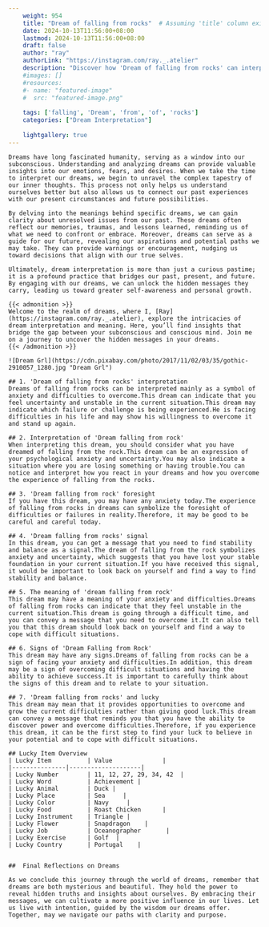 ```yaml
---
    weight: 954
    title: "Dream of falling from rocks"  # Assuming 'title' column exists
    date: 2024-10-13T11:56:00+08:00
    lastmod: 2024-10-13T11:56:00+08:00
    draft: false
    author: "ray"
    authorLink: "https://instagram.com/ray._.atelier"
    description: "Discover how 'Dream of falling from rocks' can interpret your future and uncover its significant meanings in your life."
    #images: []
    #resources:
    #- name: "featured-image"
    #  src: "featured-image.png"
    
    tags: ['falling', 'Dream', 'from', 'of', 'rocks']
    categories: ["Dream Interpretation"]
    
    lightgallery: true
---
```

    
    Dreams have long fascinated humanity, serving as a window into our subconscious. Understanding and analyzing dreams can provide valuable insights into our emotions, fears, and desires. When we take the time to interpret our dreams, we begin to unravel the complex tapestry of our inner thoughts. This process not only helps us understand ourselves better but also allows us to connect our past experiences with our present circumstances and future possibilities.
    
    By delving into the meanings behind specific dreams, we can gain clarity about unresolved issues from our past. These dreams often reflect our memories, traumas, and lessons learned, reminding us of what we need to confront or embrace. Moreover, dreams can serve as a guide for our future, revealing our aspirations and potential paths we may take. They can provide warnings or encouragement, nudging us toward decisions that align with our true selves.
    
    Ultimately, dream interpretation is more than just a curious pastime; it is a profound practice that bridges our past, present, and future. By engaging with our dreams, we can unlock the hidden messages they carry, leading us toward greater self-awareness and personal growth.
    
    {{< admonition >}}
    Welcome to the realm of dreams, where I, [Ray](https://instagram.com/ray._.atelier), explore the intricacies of dream interpretation and meaning. Here, you’ll find insights that bridge the gap between your subconscious and conscious mind. Join me on a journey to uncover the hidden messages in your dreams.
    {{< /admonition >}}
    
    ![Dream Grl](https://cdn.pixabay.com/photo/2017/11/02/03/35/gothic-2910057_1280.jpg "Dream Grl")
    
    ## 1. 'Dream of falling from rocks' interpretation
    Dreams of falling from rocks can be interpreted mainly as a symbol of anxiety and difficulties to overcome.This dream can indicate that you feel uncertainty and unstable in the current situation.This dream may indicate which failure or challenge is being experienced.He is facing difficulties in his life and may show his willingness to overcome it and stand up again.
    
    ## 2. Interpretation of 'Dream falling from rock'
    When interpreting this dream, you should consider what you have dreamed of falling from the rock.This dream can be an expression of your psychological anxiety and uncertainty.You may also indicate a situation where you are losing something or having trouble.You can notice and interpret how you react in your dreams and how you overcome the experience of falling from the rocks.
    
    ## 3. 'Dream falling from rock' foresight
    If you have this dream, you may have any anxiety today.The experience of falling from rocks in dreams can symbolize the foresight of difficulties or failures in reality.Therefore, it may be good to be careful and careful today.
    
    ## 4. 'Dream falling from rocks' signal
    In this dream, you can get a message that you need to find stability and balance as a signal.The dream of falling from the rock symbolizes anxiety and uncertainty, which suggests that you have lost your stable foundation in your current situation.If you have received this signal, it would be important to look back on yourself and find a way to find stability and balance.
    
    ## 5. The meaning of 'dream falling from rock'
    This dream may have a meaning of your anxiety and difficulties.Dreams of falling from rocks can indicate that they feel unstable in the current situation.This dream is going through a difficult time, and you can convey a message that you need to overcome it.It can also tell you that this dream should look back on yourself and find a way to cope with difficult situations.
    
    ## 6. Signs of 'Dream Falling from Rock'
    This dream may have any signs.Dreams of falling from rocks can be a sign of facing your anxiety and difficulties.In addition, this dream may be a sign of overcoming difficult situations and having the ability to achieve success.It is important to carefully think about the signs of this dream and to relate to your situation.
    
    ## 7. 'Dream falling from rocks' and lucky
    This dream may mean that it provides opportunities to overcome and grow the current difficulties rather than giving good luck.This dream can convey a message that reminds you that you have the ability to discover power and overcome difficulties.Therefore, if you experience this dream, it can be the first step to find your luck to believe in your potential and to cope with difficult situations.
    
    ## Lucky Item Overview
    | Lucky Item          | Value              |
    |---------------|--------------------|
    | Lucky Number        | 11, 12, 27, 29, 34, 42  |
    | Lucky Word          | Achievement |
    | Lucky Animal        | Duck |
    | Lucky Place         | Sea     |
    | Lucky Color         | Navy     |
    | Lucky Food          | Roast Chicken      |
    | Lucky Instrument    | Triangle |
    | Lucky Flower        | Snapdragon    |
    | Lucky Job           | Oceanographer       |
    | Lucky Exercise      | Golf  |
    | Lucky Country       | Portugal    |
    
    
    ##  Final Reflections on Dreams
    
    As we conclude this journey through the world of dreams, remember that dreams are both mysterious and beautiful. They hold the power to reveal hidden truths and insights about ourselves. By embracing their messages, we can cultivate a more positive influence in our lives. Let us live with intention, guided by the wisdom our dreams offer. Together, may we navigate our paths with clarity and purpose.
    
